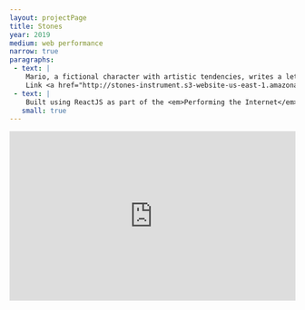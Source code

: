 ```yaml
---
layout: projectPage
title: Stones
year: 2019
medium: web performance
narrow: true
paragraphs:
 - text: |
    Mario, a fictional character with artistic tendencies, writes a letter to his mother.<br/>
    Link <a href="http://stones-instrument.s3-website-us-east-1.amazonaws.com/" target="__blank">here.</a>
 - text: |
    Built using ReactJS as part of the <em>Performing the Internet</em> class.
   small: true
---
```

<div class="mb2" style="padding:59.41% 0 0 0;position:relative;"><iframe src="https://player.vimeo.com/video/365973026?autoplay=0&loop=1&title=0&byline=0&portrait=0" style="position:absolute;top:0;left:0;width:100%;height:100%;" frameborder="0" allow="autoplay; fullscreen" allowfullscreen></iframe></div><script src="https://player.vimeo.com/api/player.js"></script>